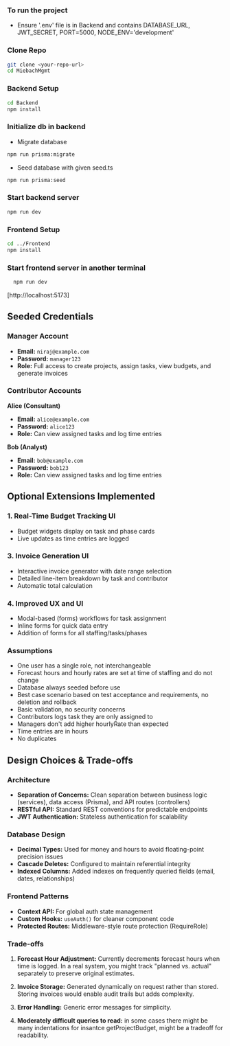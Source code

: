 ### To run the project

- Ensure '.env' file is in Backend and contains 
DATABASE_URL, JWT_SECRET, PORT=5000, NODE_ENV='development'

### Clone Repo

```sh
git clone <your-repo-url>
cd MiebachMgmt
```

### Backend Setup

```sh
cd Backend
npm install
```

### Initialize db in backend

- Migrate database
```sh
npm run prisma:migrate
```
- Seed database with given seed.ts
```sh
npm run prisma:seed
```

### Start backend server
  ```sh
  npm run dev
  ```

### Frontend Setup
```sh
cd ../Frontend
npm install
```
### Start frontend server in another terminal 

```sh
  npm run dev
  ```

[http://localhost:5173]

## Seeded Credentials
### Manager Account
- **Email:** `niraj@example.com`
- **Password:** `manager123`
- **Role:** Full access to create projects, assign tasks, view budgets, and generate invoices

### Contributor Accounts

**Alice (Consultant)**
- **Email:** `alice@example.com`
- **Password:** `alice123`
- **Role:** Can view assigned tasks and log time entries

**Bob (Analyst)**
- **Email:** `bob@example.com`
- **Password:** `bob123`
- **Role:** Can view assigned tasks and log time entries


## Optional Extensions Implemented

### 1. **Real-Time Budget Tracking UI**
- Budget widgets display on task and phase cards
- Live updates as time entries are logged

### 3. **Invoice Generation UI**
- Interactive invoice generator with date range selection
- Detailed line-item breakdown by task and contributor
- Automatic total calculation
  
### 4. **Improved UX and UI**
- Modal-based (forms) workflows for task assignment
- Inline forms for quick data entry
- Addition of forms for all staffing/tasks/phases 

### Assumptions
- One user has a single role, not interchangeable
- Forecast hours and hourly rates are set at time of staffing and do not change
- Database always seeded before use
- Best case scenario based on test acceptance and requirements, no deletion and rollback
- Basic validation, no security concerns
- Contributors logs task they are only assigned to
- Managers don't add higher hourlyRate than expected
- Time entries are in hours
- No duplicates

## Design Choices & Trade-offs

### Architecture
- **Separation of Concerns:** Clean separation between business logic (services), data access (Prisma), and API routes (controllers)
- **RESTful API:** Standard REST conventions for predictable endpoints
- **JWT Authentication:** Stateless authentication for scalability

### Database Design
- **Decimal Types:** Used for money and hours to avoid floating-point precision issues
- **Cascade Deletes:** Configured to maintain referential integrity
- **Indexed Columns:** Added indexes on frequently queried fields (email, dates, relationships)

### Frontend Patterns
- **Context API:** For global auth state management
- **Custom Hooks:** `useAuth()` for cleaner component code
- **Protected Routes:** Middleware-style route protection (RequireRole)

### Trade-offs
1. **Forecast Hour Adjustment:** Currently decrements forecast hours when time is logged. In a real system, you might track "planned vs. actual" separately to preserve original estimates.

2. **Invoice Storage:** Generated dynamically on request rather than stored. Storing invoices would enable audit trails but adds complexity.

3. **Error Handling:** Generic error messages for simplicity.

4. **Moderately difficult queries to read:** in some cases there might be many indentations for insantce getProjectBudget, might be a tradeoff for readability.

